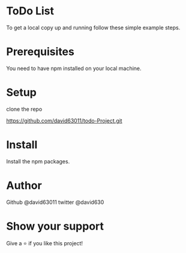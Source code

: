 # ToDo List

To get a local copy up and running follow these simple example steps.

# Prerequisites

You need to have npm installed on your local machine.

# Setup

clone the repo

https://github.com/david63011/todo-Project.git

# Install

Install the npm packages.

# Author

Github @david63011
twitter @david630

# Show your support

Give a ⭐️ if you like this project!

